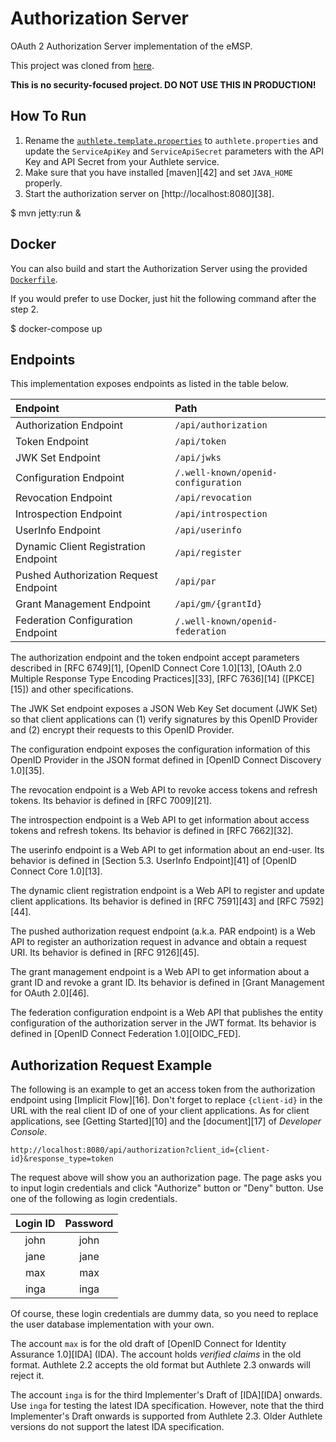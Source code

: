 # Authorization Server

OAuth 2 Authorization Server implementation of the eMSP.

This project was cloned from [here](https://github.com/authlete/java-oauth-server).

**This is no security-focused project. DO NOT USE THIS IN PRODUCTION!**


## How To Run

1. Rename the [`authlete.template.properties`](./authlete.template.toml) to `authlete.properties` and update the `ServiceApiKey` and `ServiceApiSecret` parameters with the API Key and API Secret from your Authlete service.
2. Make sure that you have installed [maven][42] and set `JAVA_HOME` properly.
3. Start the authorization server on [http://localhost:8080][38].

  $ mvn jetty:run &


## Docker

You can also build and start the Authorization Server using the provided [`Dockerfile`](./Dockerfile).

If you would prefer to use Docker, just hit the following command after the step 2.

  $ docker-compose up


## Endpoints

This implementation exposes endpoints as listed in the table below.

| Endpoint                             | Path                                |
|:-------------------------------------|:------------------------------------|
| Authorization Endpoint               | `/api/authorization`                |
| Token Endpoint                       | `/api/token`                        |
| JWK Set Endpoint                     | `/api/jwks`                         |
| Configuration Endpoint               | `/.well-known/openid-configuration` |
| Revocation Endpoint                  | `/api/revocation`                   |
| Introspection Endpoint               | `/api/introspection`                |
| UserInfo Endpoint                    | `/api/userinfo`                     |
| Dynamic Client Registration Endpoint | `/api/register`                     |
| Pushed Authorization Request Endpoint| `/api/par`                          |
| Grant Management Endpoint            | `/api/gm/{grantId}`                 |
| Federation Configuration Endpoint    | `/.well-known/openid-federation`    |

The authorization endpoint and the token endpoint accept parameters described
in [RFC 6749][1], [OpenID Connect Core 1.0][13],
[OAuth 2.0 Multiple Response Type Encoding Practices][33], [RFC 7636][14]
([PKCE][15]) and other specifications.

The JWK Set endpoint exposes a JSON Web Key Set document (JWK Set) so that
client applications can (1) verify signatures by this OpenID Provider and
(2) encrypt their requests to this OpenID Provider.

The configuration endpoint exposes the configuration information of this
OpenID Provider in the JSON format defined in [OpenID Connect Discovery 1.0][35].

The revocation endpoint is a Web API to revoke access tokens and refresh
tokens. Its behavior is defined in [RFC 7009][21].

The introspection endpoint is a Web API to get information about access
tokens and refresh tokens. Its behavior is defined in [RFC 7662][32].

The userinfo endpoint is a Web API to get information about an end-user.
Its behavior is defined in [Section 5.3. UserInfo Endpoint][41] of
[OpenID Connect Core 1.0][13].

The dynamic client registration endpoint is a Web API to register and update
client applications. Its behavior is defined in [RFC 7591][43] and [RFC 7592][44].

The pushed authorization request endpoint (a.k.a. PAR endpoint) is a Web API
to register an authorization request in advance and obtain a request URI.
Its behavior is defined in [RFC 9126][45].

The grant management endpoint is a Web API to get information about a grant ID
and revoke a grant ID. Its behavior is defined in [Grant Management for OAuth 2.0][46].

The federation configuration endpoint is a Web API that publishes the entity
configuration of the authorization server in the JWT format. Its behavior is
defined in [OpenID Connect Federation 1.0][OIDC_FED].


## Authorization Request Example

The following is an example to get an access token from the authorization
endpoint using [Implicit Flow][16]. Don't forget to replace `{client-id}` in
the URL with the real client ID of one of your client applications. As for
client applications, see [Getting Started][10] and the [document][17] of
_Developer Console_.

    http://localhost:8080/api/authorization?client_id={client-id}&response_type=token

The request above will show you an authorization page. The page asks you to
input login credentials and click "Authorize" button or "Deny" button. Use
one of the following as login credentials.

| Login ID | Password |
|:--------:|:--------:|
|   john   |   john   |
|   jane   |   jane   |
|   max    |   max    |
|   inga   |   inga   |

Of course, these login credentials are dummy data, so you need to replace
the user database implementation with your own.

The account `max` is for the old draft of
[OpenID Connect for Identity Assurance 1.0][IDA] (IDA). The account holds
_verified claims_ in the old format. Authlete 2.2 accepts the old format
but Authlete 2.3 onwards will reject it.

The account `inga` is for the third Implementer's Draft of [IDA][IDA] onwards.
Use `inga` for testing the latest IDA specification. However, note that
the third Implementer's Draft onwards is supported from Authlete 2.3.
Older Authlete versions do not support the latest IDA specification.

